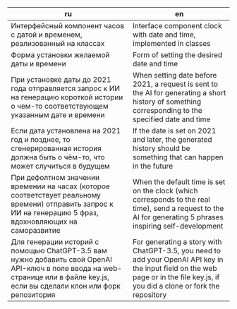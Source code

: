 | ru | en |
|---|---|
| Интерфейсный компонент часов с датой и временем, реализованный на классах | Interface component clock with date and time, implemented in classes |
| Форма установки желаемой даты и времени | Form of setting the desired date and time |
| При установке даты до 2021 года отправляется запрос к ИИ на генерацию короткой истории о чем-то соответствующем указанным дате и времени | When setting date before 2021, a request is sent to the AI for generating a short history of something corresponding to the specified date and time |
| Если дата установлена на 2021 год и позднее, то сгенерированная история должна быть о чём-то, что может случиться в будущем | If the date is set on 2021 and later, the generated history should be something that can happen in the future |
| При дефолтном значении времении на часах (которое соответствует реальному времени) отправить запрос к ИИ  на генерацию 5 фраз, вдохновляющих на саморазвитие | When the default time is set on the clock (which corresponds to the real time), send a request to the AI for generating 5 phrases inspiring self-development |
| Для генерации историй с помощью ChatGPT-3.5 вам нужно добавить свой OpenAI API-ключ в поле ввода на web-странице или в файле key.js, если вы сделали клон или форк репозитория | For generating a story with ChatGPT-3.5, you need to add your OpenAI API key in the input field on the web page or in the file key.js, if you did a clone or fork the repository | 
